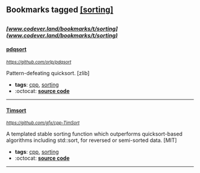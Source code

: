 ## Bookmarks tagged [[sorting]](https://www.codever.land/search?q=[sorting])

_<sup><sup>[www.codever.land/bookmarks/t/sorting](www.codever.land/bookmarks/t/sorting)</sup></sup>_
---
#### [pdqsort](https://github.com/orlp/pdqsort)
_<sup>https://github.com/orlp/pdqsort</sup>_

Pattern-defeating quicksort. [zlib]
* **tags**: [cpp](../tagged/cpp.md), [sorting](../tagged/sorting.md)
* :octocat: **[source code](https://github.com/orlp/pdqsort)**
---
#### [Timsort](https://github.com/gfx/cpp-TimSort)
_<sup>https://github.com/gfx/cpp-TimSort</sup>_

A templated stable sorting function which outperforms quicksort-based algorithms including std::sort, for reversed or semi-sorted data. [MIT]
* **tags**: [cpp](../tagged/cpp.md), [sorting](../tagged/sorting.md)
* :octocat: **[source code](https://github.com/gfx/cpp-TimSort)**
---
